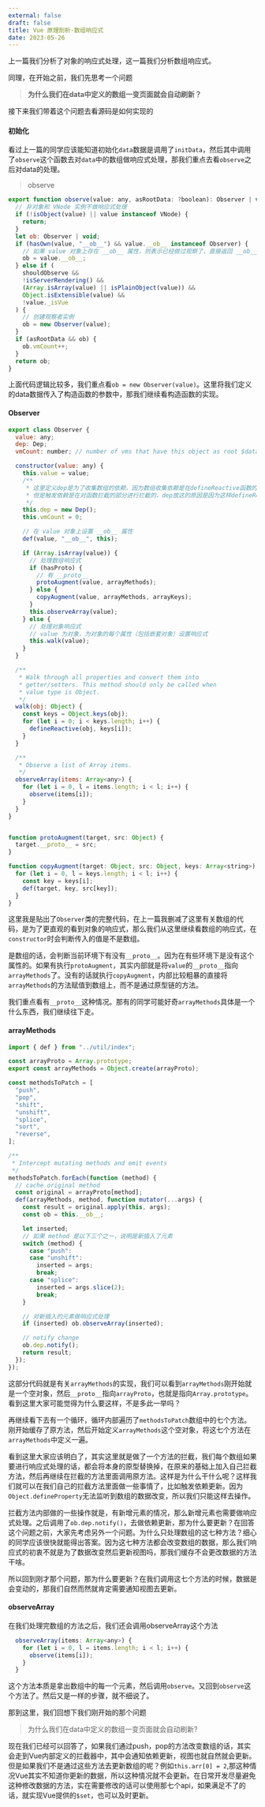 ```yaml
---
external: false
draft: false
title: Vue 原理剖析-数组响应式
date: 2023-05-26
---
```


上一篇我们分析了对象的响应式处理，这一篇我们分析数组响应式。

同理，在开始之前，我们先思考一个问题
> **为什么我们在data中定义的数组一变页面就会自动刷新？**

接下来我们带着这个问题去看源码是如何实现的

#### 初始化
看过上一篇的同学应该能知道初始化`data`数据是调用了`initData`，然后其中调用了`observe`这个函数去对`data`中的数组做响应式处理，那我们重点去看`observe`之后对data的处理。

> observe
```js
export function observe(value: any, asRootData: ?boolean): Observer | void {
  // 非对象和 VNode 实例不做响应式处理
  if (!isObject(value) || value instanceof VNode) {
    return;
  }
  let ob: Observer | void;
  if (hasOwn(value, "__ob__") && value.__ob__ instanceof Observer) {
    // 如果 value 对象上存在 __ob__ 属性，则表示已经做过观察了，直接返回 __ob__ 属性
    ob = value.__ob__;
  } else if (
    shouldObserve &&
    !isServerRendering() &&
    (Array.isArray(value) || isPlainObject(value)) &&
    Object.isExtensible(value) &&
    !value._isVue
  ) {
    // 创建观察者实例
    ob = new Observer(value);
  }
  if (asRootData && ob) {
    ob.vmCount++;
  }
  return ob;
}
```

上面代码逻辑比较多，我们重点看`ob = new Observer(value)`。这里将我们定义的data数据传入了构造函数的参数中，那我们继续看构造函数的实现。

#### Observer 
```js
export class Observer {
  value: any;
  dep: Dep;
  vmCount: number; // number of vms that have this object as root $data

  constructor(value: any) {
    this.value = value;
    /**
     * 这里定义dep是为了收集数组的依赖，因为数组收集依赖是在defineReactive函数的getter中收集的
     * 但是触发依赖是在对函数拦截的部分进行拦截的，dep放这的原因是因为这样defineReactive和函数拦截部分都能拿到dep
     */
    this.dep = new Dep();
    this.vmCount = 0;

    // 在 value 对象上设置 __ob__ 属性
    def(value, "__ob__", this);

    if (Array.isArray(value)) {
      // 处理数组响应式
      if (hasProto) {
        // 有 __proto__
        protoAugment(value, arrayMethods);
      } else {
        copyAugment(value, arrayMethods, arrayKeys);
      }
      this.observeArray(value);
    } else {
      // 处理对象响应式
      // value 为对象，为对象的每个属性（包括嵌套对象）设置响应式
      this.walk(value);
    }
  }

  /**
   * Walk through all properties and convert them into
   * getter/setters. This method should only be called when
   * value type is Object.
   */
  walk(obj: Object) {
    const keys = Object.keys(obj);
    for (let i = 0; i < keys.length; i++) {
      defineReactive(obj, keys[i]);
    }
  }

  /**
   * Observe a list of Array items.
   */
  observeArray(items: Array<any>) {
    for (let i = 0, l = items.length; i < l; i++) {
      observe(items[i]);
    }
  }
}


function protoAugment(target, src: Object) {
  target.__proto__ = src;
}

function copyAugment(target: Object, src: Object, keys: Array<string>) {
  for (let i = 0, l = keys.length; i < l; i++) {
    const key = keys[i];
    def(target, key, src[key]);
  }
}

```
这里我是贴出了`Observer`类的完整代码，在上一篇我删减了这里有关数组的代码，是为了更直观的看到对象的响应式，那么我们从这里继续看数组的响应式，在`constructor`时会判断传入的值是不是数组。

是数组的话，会判断当前环境下有没有`__proto__`。因为在有些环境下是没有这个属性的。如果有执行`protoAugment`，其实内部就是将`value`的`__proto__`指向`arrayMethods`了。没有的话就执行`copyAugment`，内部比较粗暴的直接将`arrayMethods`的方法赋值到数组上，而不是通过原型链的方法。

我们重点看有`__proto__`这种情况。那有的同学可能好奇`arrayMethods`具体是一个什么东西，我们继续往下走。

#### arrayMethods
```js
import { def } from "../util/index";

const arrayProto = Array.prototype;
export const arrayMethods = Object.create(arrayProto);

const methodsToPatch = [
  "push",
  "pop",
  "shift",
  "unshift",
  "splice",
  "sort",
  "reverse",
];

/**
 * Intercept mutating methods and emit events
 */
methodsToPatch.forEach(function (method) {
  // cache original method
  const original = arrayProto[method];
  def(arrayMethods, method, function mutator(...args) {
    const result = original.apply(this, args);
    const ob = this.__ob__;

    let inserted;
    // 如果 method 是以下三个之一，说明是新插入了元素
    switch (method) {
      case "push":
      case "unshift":
        inserted = args;
        break;
      case "splice":
        inserted = args.slice(2);
        break;
    }

    // 对新插入的元素做响应式处理
    if (inserted) ob.observeArray(inserted);

    // notify change
    ob.dep.notify();
    return result;
  });
});
```
这部分代码就是有关`arrayMethods`的实现，我们可以看到`arrayMethods`刚开始就是一个空对象，然后`__proto__`指向`arrayProto`，也就是指向`Array.prototype`。看到这里大家可能觉得为什么要这样，不是多此一举吗？

再继续看下去有一个循环，循环内部遍历了`methodsToPatch`数组中的七个方法。刚开始缓存了原方法，然后开始定义`arrayMethods`这个空对象，将这七个方法在`arrayMethods`中定义一遍。

看到这里大家应该明白了，其实这里就是做了一个方法的拦截，我们每个数组如果要进行响应式处理的话，都会将本身的原型替换掉，在原来的基础上加入自己拦截方法，然后再继续在拦截的方法里面调用原方法。这样是为什么干什么呢？这样我们就可以在我们自己的拦截方法里面做一些事情了，比如触发依赖更新。因为`Object.defineProperty`无法监听到数组的数据改变，所以我们只能这样去操作。

拦截方法内部做的一些操作就是，有新增元素的情况，那么新增元素也需要做响应式处理。之后调用了`ob.dep.notify()`，去做依赖更新，那为什么要更新？在回答这个问题之前，大家先考虑另外一个问题。为什么只处理数组的这七种方法？细心的同学应该很快就能得出答案。因为这七种方法都会改变数组的数据，那么我们响应式的初衷不就是为了数据改变然后更新视图吗，那我们缓存不会更改数据的方法干啥。

所以回到刚才那个问题，那为什么要更新？在我们调用这七个方法的时候，数据是会变动的，那我们自然而然就肯定需要通知视图去更新。

#### observeArray
在我们处理完数组的方法之后，我们还会调用observeArray这个方法
```js
  observeArray(items: Array<any>) {
    for (let i = 0, l = items.length; i < l; i++) {
      observe(items[i]);
    }
  }
```
这个方法本质是拿出数组中的每一个元素，然后调用`observe`。又回到`observe`这个方法了。然后又是一样的步骤，就不细说了。

那到这里，我们回想下我们刚开始的那个问题
> 为什么我们在data中定义的数组一变页面就会自动刷新?

现在我们已经可以回答了，如果我们通过push，pop的方法改变数组的话，其实会走到Vue内部定义的拦截器中，其中会通知依赖更新，视图也就自然就会更新。但是如果我们不是通过这些方法去更新数组的呢？例如`this.arr[0] = 2`,那这种情况Vue其实不知道你更新的数据，所以这种情况就不会更新。在日常开发尽量避免这种修改数据的方法，实在需要修改的话可以使用那七个api，如果满足不了的话，就实现Vue提供的`$set`，也可以及时更新。
